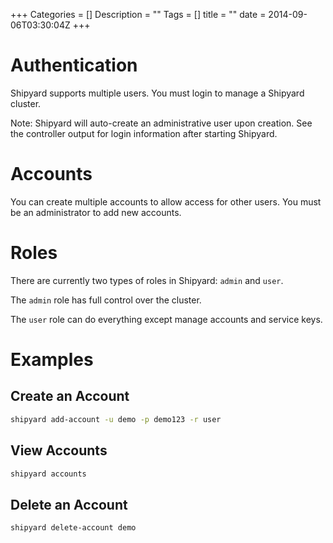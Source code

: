 +++
Categories = []
Description = ""
Tags = []
title = ""
date = 2014-09-06T03:30:04Z
+++

# Authentication
Shipyard supports multiple users.  You must login to manage a Shipyard cluster.

Note: Shipyard will auto-create an administrative user upon creation.  See the controller output for login information after starting Shipyard.

# Accounts
You can create multiple accounts to allow access for other users.  You must be an administrator to add new accounts.

# Roles
There are currently two types of roles in Shipyard:  `admin` and `user`.

The `admin` role has full control over the cluster.

The `user` role can do everything except manage accounts and service keys.

# Examples

## Create an Account
```bash
shipyard add-account -u demo -p demo123 -r user
```

## View Accounts
```bash
shipyard accounts
```

## Delete an Account
```bash
shipyard delete-account demo
```


